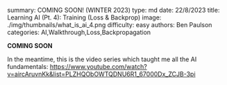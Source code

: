 summary: COMING SOON! (WINTER 2023)
type: md
date: 22/8/2023
title: Learning AI (Pt. 4): Training (Loss & Backprop)
image: ./img/thumbnails/what_is_ai_4.png
difficulty: easy
authors: Ben Paulson
categories: AI,Walkthrough,Loss,Backpropagation

**COMING SOON**

In the meantime, this is the video series which taught me all the AI fundamentals: https://www.youtube.com/watch?v=aircAruvnKk&list=PLZHQObOWTQDNU6R1_67000Dx_ZCJB-3pi
